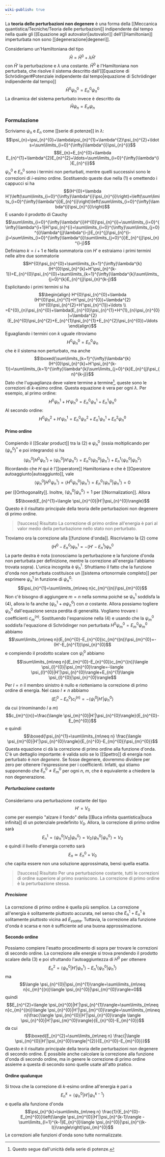 ```yaml
---
wiki-publish: true
---
```

La **teoria delle perturbazioni non degenere** è una forma della [[Meccanica quantistica/Tecniche/Teoria delle perturbazioni]] indipendente dal tempo nella quale gli [[Equazione agli autovalori|autovalori]] dell'[[Hamiltonian]] imperturbata non sono [[degenerazione|degeneri]].

Consideriamo un'Hamiltoniana del tipo
$$\hat{H}=\hat{H}^{0}+\lambda \hat{H}'$$
con $\hat{H}'$ la perturbazione e $\lambda$ una costante. $\hat{H}^{0}$ è l'Hamiltoniana non perturbata, che risolve il sistema descritto dall'[[Equazione di Schrödinger#Potenziale indipendente dal tempo|equazione di Schrödinger indipendente dal tempo]]
$$\hat{H}^{0}\psi_{n}^{0}=E_{n}^{0}\psi_{n}^{0}$$
La dinamica del sistema perturbato invece è descritto da
$$\hat{H}\psi_{n}=E_{n}\psi_{n}\tag{1}$$
### Formulazione
Scriviamo $\psi_{n}$ e $E_{n}$ come [[serie di potenze]] in $\lambda$:
$$\psi_{n}=\psi_{n}^{0}+\lambda\psi_{n}^{1}+\lambda^{2}\psi_{n}^{2}+\ldots=\sum\limits_{i=0}^{\infty}\lambda^{i}\psi_{n}^{i}$$
$$E_{n}=E_{n}^{0}+\lambda E_{n}^{1}+\lambda^{2}E_{n}^{2}+\ldots=\sum\limits_{i=0}^{\infty}\lambda^{i}E_{n}^{i}$$
$\psi_{n}^{0}$ e $E_{n}^{0}$ sono i termini non perturbati, mentre quelli successivi sono le correzioni di $i$-esimo ordine. Sostituendo queste due nella $(1)$ e omettendo i cappucci si ha
$$(H^{0}+\lambda H')\left(\sum\limits_{i=0}^{\infty}\lambda^{i}\psi_{n}^{i}\right)=\left(\sum\limits_{i=0}^{\infty}\lambda^{i}E_{n}^{i}\right)\left(\sum\limits_{i=0}^{\infty}\lambda^{i}\psi_{n}^{i}\right)$$
E usando il prodotto di Cauchy
$$\sum\limits_{i=0}^{\infty}\lambda^{i}H^{0}\psi_{n}^{i}+\sum\limits_{i=0}^{\infty}\lambda^{i+1}H'\psi_{n}^{i}=\sum\limits_{i=0}^{\infty}\sum\limits_{j=0}^{i}\lambda^{j}\lambda^{i-j}E_{n}^{j}\psi_{n}^{i-j}=\sum\limits_{i=0}^{\infty}\lambda^{i}\sum\limits_{j=0}^{i}E_{n}^{j}\psi_{n}^{i-j}$$
Definiamo $k=i+1$ e Nella sommatoria con $H'$ e estraiamo i primi termini nelle altre due sommatorie
$$H^{0}\psi_{n}^{0}+\sum\limits_{k=1}^{\infty}\lambda^{k}(H^{0}\psi_{n}^{k}+H'\psi_{n}^{k-1})=E_{n}^{0}\psi_{n}^{0}+\sum\limits_{k=1}^{\infty}\lambda^{k}\sum\limits_{j=0}^{k}E_{n}^{j}\psi_{n}^{k-j}$$
Esplicitando i primi termini si ha
$$\begin{align}
H^{0}\psi_{n}^{0}+\lambda (H^{0}\psi_{n}^{1}+H'\psi_{n}^{0})+\lambda^{2}(H^{0}\psi_{n}^{2}+H'\psi_{n}^{1})+\ldots \\
=E^{0}_{n}\psi_{n}^{0}+\lambda(E_{n}^{0}\psi_{n}^{1}+H^{1}_{n}\psi_{n}^{0})+\lambda^{2}(E_{n}^{0}\psi_{n}^{2}+E_{n}^{1}\psi_{n}^{1}+E_{n}^{2}\psi_{n}^{0})+\ldots
\end{align}$$
Eguagliando i termini con $k$ uguale ritroviamo
$$H^{0}\psi_{n}^{0}=E_{n}^{0}\psi_{n}$$
che è il sistema non perturbato, ma anche
$$\boxed{\sum\limits_{k=1}^{\infty}\lambda^{k}(H^{0}\psi_{n}^{k}+H'\psi_{n}^{k-1})=\sum\limits_{k=1}^{\infty}\lambda^{k}\sum\limits_{j=0}^{k}E_{n}^{j}\psi_{n}^{k-j}}$$
Dato che l'uguaglianza deve valere termine a termine[^1], queste sono le correzioni di $k$-esimo ordine. Questa equazione è vera per ogni $\lambda$. Per esempio, al primo ordine:
$$H^{0}\psi_{n}^{1}+H'\psi_{n}^{0}=E_{n}^{0}\psi_{n}^{1}+E_{n}^{1}\psi_{n}^{0}\tag{2}$$
Al secondo ordine:
$$H^{0}\psi_{n}^{2}+ H'\psi_{n}^{1}=E_{n}^{0}\psi_{n}^{2}+E^{1}_{n}\psi_{n}^{1}+E_{n}^{2}\psi_{n}^{0}\tag{3}$$
#### Primo ordine
Compiendo il [[Scalar product]] tra la $(2)$ e $\psi_{n}^{0}$ (ossia moltiplicando per $(\psi_{n}^{0})^{*}$ e poi integrando) si ha
$$\langle \psi_{n}^{0}|H^{0}\psi_{n}^{1}\rangle+\langle \psi_{n}^{0}|H'\psi_{n}^{0}\rangle=E_{n}^{0}\langle \psi_{n}^{0}|\psi_{n}^{1}\rangle+E_{n}^{1}\langle \psi_{n}^{0}|\psi_{n}^{0}\rangle$$
Ricordando che $H$ qui è l'[[operatore]] Hamiltoniana e che è [[Operatore autoaggiunto|autoaggiunto]], vale
$$\langle \psi_{n}^{0}|H^{0}\psi_{n}^{1}\rangle=\langle H^{0}\psi_{n}^{0}|\psi_{n}^{1}\rangle=E_{n}^{0}\langle \psi_{n}^{0}|\psi_{n}^{1}\rangle=0$$
per [[Orthogonality]]. Inoltre, $\langle \psi_{n}^{0}|\psi_{n}^{0}\rangle=1$ per [[Normalization]]. Allora
$$\boxed{E_{n}^{1}=\langle \psi_{n}^{0}|H'|\psi_{n}^{0}\rangle}$$
Questo è il risultato principale della teoria delle perturbazioni non degenere di primo ordine.

> [!success] Risultato
> La correzione di primo ordine all'energia è pari al valor medio della perturbazione nello stato non perturbato.

Troviamo ora la correzione alla [[funzione d'onda]]. Riscriviamo la $(2)$ come
$$(H^{0}-E_{n}^{0})\psi_{n}^{1}=-(H'-E_{n}^{1})\psi_{n}^{0}\tag{4}$$
La parte destra è nota (conosciamo la perturbazione e la funzione d'onda non perturbata per definizione, mentre la correzione all'energia l'abbiamo trovata sopra). L'unica incognita è $\psi_{n}^{1}$. Sfruttiamo il fatto che la funzione d'onda non perturbata costituisce un [[sistema ortonormale completo]] per esprimere $\psi_{n}^{1}$ in funzione di $\psi_{n}^{0}$:
$$\psi_{n}^{1}=\sum\limits_{m\neq n}c_{m}^{(n)}\psi_{m}^{0}$$
Non c'è bisogno di aggiungere $m=n$ nella somma poiché se $\psi_{n}^{1}$ soddisfa la $(4)$, allora lo fa anche $(\psi_{n}^{1}+\alpha\psi_{n}^{0})$ con $\alpha$ costante. Allora possiamo togliere $\psi_{n}^{0}$ dall'equazione senza perdita di generalità. Vogliamo trovare i coefficienti $c_{m}^{(n)}$. Sostituendo l'espansione nella $(4)$ e usando che la $\psi_{m}^{0}$ soddisfa l'equazione di Schrödinger non perturbata $H^{0}\psi_{m}^{0}=E_{m}^{0}\psi_{m}^{0}$ abbiamo
$$\sum\limits_{m\neq n}(E_{m}^{0}-E_{n}^{0})c_{m}^{(n)}\psi_{m}^{0}=-(H'-E_{n}^{1})\psi_{n}^{0}$$
e compiendo il prodotto scalare con $\psi_{l}^{0}$ abbiamo
$$\sum\limits_{m\neq n}(E_{m}^{0}-E_{n}^{0})c_{m}^{(n)}\langle \psi_{l}^{0}|\psi_{m}^{0}\rangle=-\langle \psi_{l}^{0}|H'|\psi_{n}^{0}\rangle+E_{n}^{1}\langle \psi_{l}^{0}|\psi_{n}^{0}\rangle$$
Per $l=n$ il membro sinistro è nullo e riotteniamo la correzione di primo ordine di energia. Nel caso $l\neq n$ abbiamo
$$(E_{l}^{0}-E_{n}^{0})c_{l}^{(n)}=-\langle \psi_{l}^{0}|H'|\psi_{n}^{0}\rangle$$
da cui (rinominando $l$ a $m$)
$$c_{m}^{(n)}=\frac{\langle \psi_{m}^{0}|H'|\psi_{n}^{0}\rangle}{E_{n}^{0}-E_{m}^{0}}$$
e quindi
$$\boxed{\psi_{n}^{1}=\sum\limits_{m\neq n} \frac{\langle \psi_{m}^{0}|H'|\psi_{n}^{0}\rangle}{E_{n}^{0}-E_{m}^{0}}\psi_{m}^{0}}$$
Questa equazione ci dà la correzione di primo ordine alla funzione d'onda. C'è un dettaglio importante: è valida solo se lo [[Spettro]] di energia non perturbato è *non degenere*. Se fosse degenere, dovremmo dividere per zero per ottenere l'espressione per i coefficienti. Infatti, qui stiamo supponendo che $E_{n}^{0}\neq E_{m}^{0}$ per ogni $n$, $m$, che è equivalente a chiedere la non degenerazione.
##### Perturbazione costante
Consideriamo una perturbazione costante del tipo
$$H'=V_{0}$$
come per esempio "alzare il fondo" della [[Buca infinita quantistica|buca infinita]] di un potenziale predefinito $V_{0}$. Allora, la correzione di primo ordine sarà
$$E_{n}^{1}=\langle \psi_{n}^{0}|V_{0}|\psi_{n}^{0}\rangle=V_{0}\langle \psi_{n}^{0}|\psi_{n}^{0}\rangle=V_{0}$$
e quindi il livello d'energia corretto sarà
$$E_{n}\simeq E_{n}^{0}+V_{0}$$
che capita essere non una soluzione approssimata, bensì quella esatta.

> [!success] Risultato
> Per una perturbazione costante, tutti le correzioni di ordine superiore al primo svaniscono. La correzione di primo ordine è la perturbazione stessa.
##### Precisione
La correzione di primo ordine è quella più semplice. La correzione all'energia è solitamente piuttosto accurata, nel senso che $E_{n}^{1}+E_{n}^{1}$ è solitamente piuttosto vicina ad $E_{esatta}$. Tuttavia, la correzione alla funzione d'onda è scarsa e non è sufficiente ad una buona approssimazione.
#### Secondo ordine
Possiamo compiere l'esatto procedimento di sopra per trovare le correzioni di secondo ordine. La correzione alle energie si trova prendendo il prodotto scalare della $(3)$ e poi sfruttando l'autoaggiuntezza di $H^{0}$ per ottenere
$$E_{n}^{2}=\langle \psi_{n}^{0}|H'|\psi_{n}^{1}\rangle-E_{n}^{1}\langle \psi_{n}^{0}|\psi_{n}^{1}\rangle$$
ma
$$\langle \psi_{n}^{0}|\psi_{m}^{1}\rangle=\sum\limits_{m\neq n}c_{m}^{(n)}\langle \psi_{n}^{0}|\psi_{m}^{0}\rangle=0$$
quindi
$$E_{n}^{2}=\langle \psi_{n}^{0}|H'|\psi_{n}^{1}\rangle=\sum\limits_{m\neq n}c_{m}^{(n)}\langle \psi_{n}^{0}|H'|\psi_{m}^{0}\rangle=\sum\limits_{m\neq n}\frac{\langle \psi_{m}^{0}|H'|\psi_{n}^{0}\rangle \langle \psi_{n}^{0}|H'|\psi_{m}^{0}\rangle}{E_{n}^{0}-E_{m}^{0}}$$
da cui
$$\boxed{E_{n}^{2}=\sum\limits_{m\neq n} \frac{|\langle \psi_{m}^{0}|H'|\psi_{n}^{0}\rangle|^{2}}{E_{n}^{0}-E_{m}^{0}}}$$
Questo è il risultato principale della teoria delle perturbazioni non degenere di secondo ordine. È possibile anche calcolare la correzione alla funzione d'onda di secondo ordine, ma in genere le correzione di primo ordine assieme a questa di secondo sono quelle usate all'atto pratico.
#### Ordine qualunque
Si trova che la correzione di $k$-esimo ordine all'energia è pari a
$$E_{n}^{k}=\langle \psi_{n}^{0}|H'|\psi_{n}^{k-1}\rangle$$
e quella alla funzione d'onda
$$\psi_{n}^{k}=\sum\limits_{m\neq n} \frac{1}{E_{n}^{0}-E_{m}^{0}}\left(\langle \psi_{m}^{0}|H'|\psi_{n}^{k-1}\rangle - \sum\limits_{l=1}^{k-1}E_{n}^{l}\langle \psi_{n}^{0}|\psi_{n}^{(k-l)}\rangle\right)\psi_{m}^{0}$$
Le correzioni alle funzioni d'onda sono tutte normalizzate.

[^1]: Questo segue dall'unicità della serie di potenze.